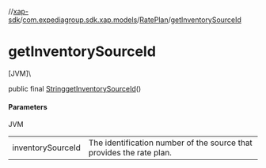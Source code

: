//[xap-sdk](../../../index.md)/[com.expediagroup.sdk.xap.models](../index.md)/[RatePlan](index.md)/[getInventorySourceId](get-inventory-source-id.md)

# getInventorySourceId

[JVM]\

public final [String](https://docs.oracle.com/javase/8/docs/api/java/lang/String.html)[getInventorySourceId](get-inventory-source-id.md)()

#### Parameters

JVM

| | |
|---|---|
| inventorySourceId | The identification number of the source that provides the rate plan. |
